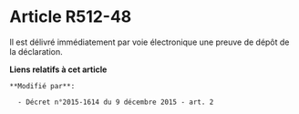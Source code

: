 # Article R512-48

Il est délivré immédiatement par voie électronique une preuve de dépôt de la déclaration.

**Liens relatifs à cet article**

	**Modifié par**:

	  - Décret n°2015-1614 du 9 décembre 2015 - art. 2
